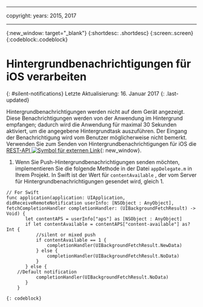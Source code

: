------

copyright:
 years: 2015, 2017

---

{:new_window: target="_blank"}
{:shortdesc: .shortdesc}
{:screen:.screen}
{:codeblock:.codeblock}

# Hintergrundbenachrichtigungen für iOS verarbeiten
{: #silent-notifications}
Letzte Aktualisierung: 16. Januar 2017
{: .last-updated}

Hintergrundbenachrichtigungen werden nicht auf dem Gerät angezeigt. Diese Benachrichtigungen werden von der Anwendung im Hintergrund empfangen; dadurch wird die Anwendung für maximal 30 Sekunden aktiviert, um die angegebene Hintergrundtask auszuführen. Der Eingang der Benachrichtigung wird vom Benutzer möglicherweise nicht bemerkt. Verwenden Sie zum Senden von Hintergrundbenachrichtigungen für iOS die [REST-API ![Symbol für externen Link](../../icons/launch-glyph.svg "Symbol für externen Link")](https://mobile.{DomainName}/imfpush/){: new_window}.   

1. Wenn Sie Push-Hintergrundbenachrichtigungen senden möchten, implementieren Sie die folgende Methode in der Datei `appDelegate.m` in Ihrem Projekt. In Swift ist der Wert für `contentAvailable` , der vom Server für Hintergrundbenachrichtigungen gesendet wird, gleich 1.
```
// For Swift
func application(application: UIApplication, didReceiveRemoteNotification userInfo: [NSObject : AnyObject], fetchCompletionHandler completionHandler: (UIBackgroundFetchResult) -> Void) {
       let contentAPS = userInfo["aps"] as [NSObject : AnyObject]
       if let contentAvailable = contentAPS["content-available"] as? Int {
           //silent or mixed push
           if contentAvailable == 1 {
               completionHandler(UIBackgroundFetchResult.NewData)
           } else {
               completionHandler(UIBackgroundFetchResult.NoData)
           }
       } else {
    //Default notification 
           completionHandler(UIBackgroundFetchResult.NoData)
       }
    }
```
	{: codeblock}

